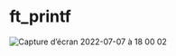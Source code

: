 # ft_printf
![Capture d’écran 2022-07-07 à 18 00 02](https://user-images.githubusercontent.com/94700601/177819328-15e3134a-fc3b-41ba-927c-0c5d150bfe36.png)
